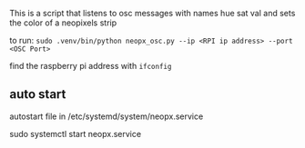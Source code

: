 This is a script that listens to osc messages with names hue sat val and sets the color of a neopixels strip

to run:
`sudo .venv/bin/python neopx_osc.py --ip <RPI ip address> --port <OSC Port>`

find the raspberry pi address with `ifconfig`


## auto start

autostart file in /etc/systemd/system/neopx.service

sudo systemctl start neopx.service